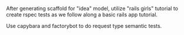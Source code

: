 After generating scaffold for "idea" model, utilize "rails girls" tutorial to create rspec tests as we follow along a basic rails app tutorial.

Use capybara and factorybot to do request type semantic tests.
